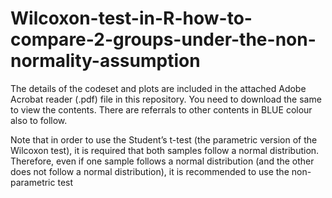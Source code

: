 # Wilcoxon-test-in-R-how-to-compare-2-groups-under-the-non-normality-assumption

The details of the codeset and plots are included in the attached Adobe Acrobat reader (.pdf) file in this repository. 
You need to download the same to view the contents. There are referrals to other contents in BLUE colour also to follow.

Note that in order to use the Student’s t-test (the parametric version of the Wilcoxon test), it is required that both samples follow a normal distribution. Therefore, even if one sample follows a normal distribution (and the other does not follow a normal distribution), it is recommended to use the non-parametric test
